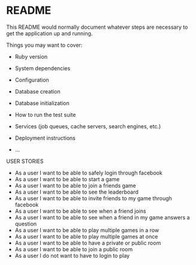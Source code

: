 # README

This README would normally document whatever steps are necessary to get the
application up and running.

Things you may want to cover:

* Ruby version

* System dependencies

* Configuration

* Database creation

* Database initialization

* How to run the test suite

* Services (job queues, cache servers, search engines, etc.)

* Deployment instructions

* ...


USER STORIES

- As a user I want to be able to safely login through facebook
- As a user I want to be able to start a game
- As a user I want to be able to join a friends game
- As a user I want to be able to see the leaderboard
- As a user I want to be able to invite friends to my game through facebook
- As a user I want to be able to see when a friend joins
- As a user I want to be able to see when a friend in my game answers a question
- As a user I want to be able to play multiple games in a row
- As a user I want to be able to play multiple games at once
- As a user I want to be able to have a private or public room
- As a user I want to be able to join a public room
- As a user I do not want to have to login to play
